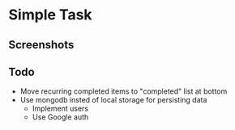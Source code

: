 # Simple Task

## Screenshots



## Todo

- Move recurring completed items to "completed" list at bottom
- Use mongodb insted of local storage for persisting data
  - Implement users
  - Use Google auth
